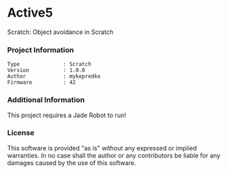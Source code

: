 Active5
================

Scratch: Object avoidance in Scratch

### Project Information
```
Type              : Scratch
Version           : 1.0.0
Author            : mykepredko
Firmware          : 42
```

### Additional Information
This project requires a Jade Robot to run!

### License
This software is provided "as is" without any expressed or implied warranties.  In no case shall the author or any contributors be liable for any damages caused by the use of this software.

